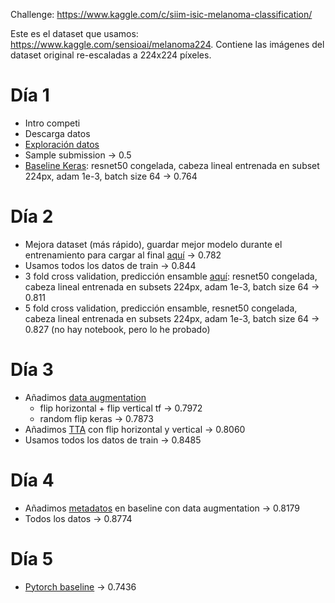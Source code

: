 Challenge: https://www.kaggle.com/c/siim-isic-melanoma-classification/

Este es el dataset que usamos: https://www.kaggle.com/sensioai/melanoma224. Contiene las imágenes del dataset original re-escaladas a 224x224 píxeles.

# Día 1

- Intro competi
- Descarga datos
- [Exploración datos](./exploracion.ipynb)
- Sample submission -> 0.5
- [Baseline Keras](./keras_baseline.ipynb): resnet50 congelada, cabeza lineal entrenada en subset 224px, adam 1e-3, batch size 64 -> 0.764
  
# Día 2

- Mejora dataset (más rápido), guardar mejor modelo durante el entrenamiento para cargar al final [aquí](./keras_baseline2.ipynb) -> 0.782
- Usamos todos los datos de train -> 0.844
- 3 fold cross validation, predicción ensamble [aquí](./keras_cv.ipynb): resnet50 congelada, cabeza lineal entrenada en subsets 224px, adam 1e-3, batch size 64 -> 0.811
- 5 fold cross validation, predicción ensamble, resnet50 congelada, cabeza lineal entrenada en subsets 224px, adam 1e-3, batch size 64 -> 0.827 (no hay notebook, pero lo he probado)

# Día 3

- Añadimos [data augmentation](./keras_data_augmentation.ipynb)
  - flip horizontal + flip vertical tf -> 0.7972
  - random flip keras -> 0.7873
- Añadimos [TTA](./keras_tta.ipynb) con flip horizontal y vertical -> 0.8060
- Usamos todos los datos de train -> 0.8485

# Día 4

- Añadimos [metadatos](./keras_meta.ipynb) en baseline con data augmentation -> 0.8179
- Todos los datos -> 0.8774

# Día 5

- [Pytorch baseline](./pytorch_baseline.ipynb) -> 0.7436